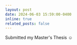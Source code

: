 ```yaml
---
layout: post
date: 2024-06-03 15:59:00-0400
inline: true
related_posts: false
---
```


Submitted my Master's Thesis :relaxed:
